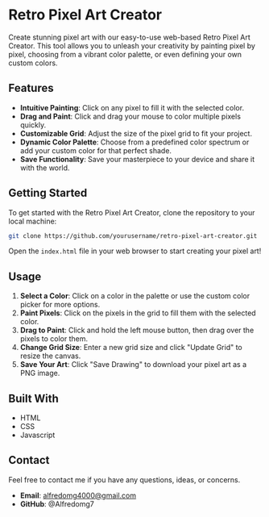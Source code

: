 # Retro Pixel Art Creator

Create stunning pixel art with our easy-to-use web-based Retro Pixel Art Creator. This tool allows you to unleash your creativity by painting pixel by pixel, choosing from a vibrant color palette, or even defining your own custom colors.

## Features

- **Intuitive Painting**: Click on any pixel to fill it with the selected color.
- **Drag and Paint**: Click and drag your mouse to color multiple pixels quickly.
- **Customizable Grid**: Adjust the size of the pixel grid to fit your project.
- **Dynamic Color Palette**: Choose from a predefined color spectrum or add your custom color for that perfect shade.
- **Save Functionality**: Save your masterpiece to your device and share it with the world.

## Getting Started

To get started with the Retro Pixel Art Creator, clone the repository to your local machine:

```bash
git clone https://github.com/yourusername/retro-pixel-art-creator.git
```

Open the `index.html` file in your web browser to start creating your pixel art!

## Usage
1. **Select a Color**: Click on a color in the palette or use the custom color picker for more options.
2. **Paint Pixels**: Click on the pixels in the grid to fill them with the selected color.
3. **Drag to Paint**: Click and hold the left mouse button, then drag over the pixels to color them.
4. **Change Grid Size**: Enter a new grid size and click "Update Grid" to resize the canvas.
5. **Save Your Art**: Click "Save Drawing" to download your pixel art as a PNG image.

## Built With
- HTML
- CSS
- Javascript

## Contact
Feel free to contact me if you have any questions, ideas, or concerns.

- **Email**: alfredomg4000@gmail.com
- **GitHub**: @Alfredomg7